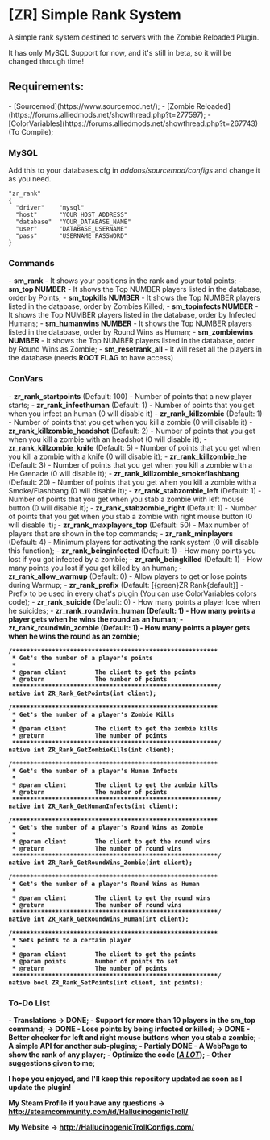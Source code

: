 <h1>[ZR] Simple Rank System</h1>

<p>A simple rank system destined to servers with the Zombie Reloaded Plugin.</p>
<p>It has only MySQL Support for now, and it's still in beta, so it will be changed through time!</p>

<h2>Requirements: </h2>
- [Sourcemod](https://www.sourcemod.net/);
- [Zombie Reloaded](https://forums.alliedmods.net/showthread.php?t=277597);
- [ColorVariables](https://forums.alliedmods.net/showthread.php?t=267743) (To Compile);

<h3>MySQL</h3>
<p>Add this to your databases.cfg in <i>addons/sourcemod/configs</i> and change it as you need.

```
"zr_rank"
{
  "driver"    "mysql"
  "host"      "YOUR_HOST_ADDRESS"
  "database"  "YOUR_DATABASE_NAME"
  "user"      "DATABASE_USERNAME"
  "pass"      "USERNAME_PASSWORD"
}
```

<h3>Commands</h3>
- <b>sm_rank</b> - It shows your positions in the rank and your total points;
- <b>sm_top NUMBER</b> - It shows the Top NUMBER players listed in the database, order by Points;
- <b>sm_topkills NUMBER</b> - It shows the Top NUMBER players listed in the database, order by Zombies Killed;
- <b>sm_topinfects NUMBER</b> - It shows the Top NUMBER players listed in the database, order by Infected Humans;
- <b>sm_humanwins NUMBER</b> - It shows the Top NUMBER players listed in the database, order by Round Wins as Human;
- <b>sm_zombiewins NUMBER</b> - It shows the Top NUMBER players listed in the database, order by Round Wins as Zombie;
- <b>sm_resetrank_all</b> - It will reset all the players in the database (needs <b>ROOT FLAG</b> to have access)

<h3>ConVars</h3>
- <b>zr_rank_startpoints</b> (Default: 100) - Number of points that a new player starts;
- <b>zr_rank_infecthuman</b> (Default: 1) - Number of points that you get when you infect an human (0 will disable it)
- <b>zr_rank_killzombie</b> (Default: 1) - Number of points that you get when you kill a zombie (0 will disable it)
- <b>zr_rank_killzombie_headshot</b> (Default: 2) - Number of points that you get when you kill a zombie with an headshot (0 will disable it);
- <b>zr_rank_killzombie_knife</b> (Default: 5) - Number of points that you get when you kill a zombie with a knife (0 will disable it);
- <b>zr_rank_killzombie_he</b> (Default: 3) - Number of points that you get when you kill a zombie with a He Grenade (0 will disable it);
- <b>zr_rank_killzombie_smokeflashbang</b> (Default: 20) - Number of points that you get when you kill a zombie with a Smoke/Flashbang (0 will disable it);
- <b>zr_rank_stabzombie_left</b> (Default: 1) - Number of points that you get when you stab a zombie with left mouse button (0 will disable it);  
- <b>zr_rank_stabzombie_right</b> (Default: 1) - Number of points that you get when you stab a zombie with right mouse button (0 will disable it);
- <b>zr_rank_maxplayers_top</b> (Default: 50) - Max number of players that are shown in the top commands;
- <b>zr_rank_minplayers</b> (Default: 4) - Minimum players for activating the rank system (0 will disable this function);
- <b>zr_rank_beinginfected</b> (Default: 1) - How many points you lost if you got infected by a zombie;
- <b>zr_rank_beingkilled</b> (Default: 1) - How many points you lost if you get killed by an human;
- <b>zr_rank_allow_warmup</b> (Default: 0) - Allow players to get or lose points during Warmup;
- <b>zr_rank_prefix</b> (Default: [{green}ZR Rank{default}] - Prefix to be used in every chat's plugin (You can use ColorVariables colors code);
- <b>zr_rank_suicide</b> (Default: 0) - How many points a player lose when he suicides;
- <b>zr_rank_roundwin_human (Default: 1) - How many points a player gets when he wins the round as an human;
- <b>zr_rank_roundwin_zombie (Default: 1) - How many points a player gets when he wins the round as an zombie;

```SourcePawn
/*********************************************************
 * Get's the number of a player's points
 *
 * @param client		The client to get the points
 * @return				The number of points		
 *********************************************************/
native int ZR_Rank_GetPoints(int client);

/*********************************************************
 * Get's the number of a player's Zombie Kills
 *
 * @param client		The client to get the zombie kills
 * @return				The number of points		
 *********************************************************/
native int ZR_Rank_GetZombieKills(int client);

/*********************************************************
 * Get's the number of a player's Human Infects
 *
 * @param client		The client to get the zombie kills
 * @return				The number of points		
 *********************************************************/
native int ZR_Rank_GetHumanInfects(int client);

/*********************************************************
 * Get's the number of a player's Round Wins as Zombie
 *
 * @param client		The client to get the round wins
 * @return				The number of round wins		
 *********************************************************/
native int ZR_Rank_GetRoundWins_Zombie(int client);

/*********************************************************
 * Get's the number of a player's Round Wins as Human
 *
 * @param client		The client to get the round wins
 * @return				The number of round wins		
 *********************************************************/
native int ZR_Rank_GetRoundWins_Human(int client);

/*********************************************************
 * Sets points to a certain player
 *
 * @param client		The client to get the points
 * @param points		Number of points to set
 * @return				The number of points	
 *********************************************************/
native bool ZR_Rank_SetPoints(int client, int points);
```


<h3>To-Do List</h3>
- Translations -> <b>DONE</b>;
- Support for more than 10 players in the sm_top command; -> <b>DONE</b>
- Lose points by being infected or killed; -> <b>DONE</b>
- Better checker for left and right mouse buttons when you stab a zombie;
- A simple API for another sub-plugins; - <b>Partialy DONE</b>
- A WebPage to show the rank of any player;
- Optimize the code (<b><i><u>A LOT</b></i></u>);
- Other suggestions given to me;

I hope you enjoyed, and I'll keep this repository updated as soon as I update the plugin!

My Steam Profile if you have any questions -> http://steamcommunity.com/id/HallucinogenicTroll/

My Website -> http://HallucinogenicTrollConfigs.com/
